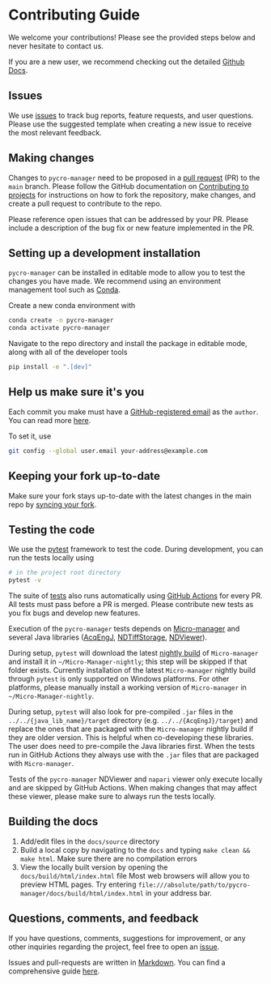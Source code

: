 # Contributing Guide

We welcome your contributions! Please see the provided steps below and never hesitate to contact us.

If you are a new user, we recommend checking out the detailed [Github Docs](https://docs.github.com/).

## Issues

We use [issues](https://github.com/micro-manager/pycro-manager/issues) to track bug reports, feature requests, and user questions. Please use the suggested template when creating a new issue to receive the most relevant feedback.

## Making changes

Changes to `pycro-manager` need to be proposed in a [pull request](https://github.com/micro-manager/pycro-manager/pulls) (PR) to the `main` branch. Please follow the GitHub documentation on [Contributing to projects](https://docs.github.com/en/get-started/quickstart/contributing-to-projects?tool=webui) for instructions on how to fork the repository, make changes, and create a pull request to contribute to the repo.

Please reference open issues that can be addressed by your PR. Please include a description of the bug fix or new feature implemented in the PR.

## Setting up a development installation

`pycro-manager` can be installed in editable mode to allow you to test the changes you have made. We recommend using an environment management tool such as [Conda](https://github.com/conda/conda).

Create a new conda environment with

```sh
conda create -n pycro-manager
conda activate pycro-manager
```

Navigate to the repo directory and install the package in editable mode, along with all of the developer tools

```sh
pip install -e ".[dev]"
```

## Help us make sure it's you

Each commit you make must have a [GitHub-registered email](https://github.com/settings/emails)
as the `author`. You can read more [here](https://help.github.com/en/github/setting-up-and-managing-your-github-user-account/setting-your-commit-email-address).

To set it, use 

```sh
git config --global user.email your-address@example.com
```

## Keeping your fork up-to-date

Make sure your fork stays up-to-date with the latest changes in the main repo by [syncing your fork](https://docs.github.com/en/pull-requests/collaborating-with-pull-requests/working-with-forks/syncing-a-fork).

## Testing the code

We use the [pytest](https://docs.pytest.org/) framework to test the code. During development, you can run the tests locally using

```sh
# in the project root directory
pytest -v
```

The suite of [tests](https://github.com/micro-manager/pycro-manager/tree/main/pycromanager/test) also runs automatically using [GitHub Actions](https://github.com/micro-manager/pycro-manager/actions) for every PR. All tests must pass before a PR is merged. Please contribute new tests as you fix bugs and develop new features.

Execution of the `pycro-manager` tests depends on [Micro-manager](https://micro-manager.org/) and several Java libraries ([AcqEngJ](https://github.com/micro-manager/AcqEngJ), [NDTiffStorage](https://github.com/micro-manager/NDTiffStorage), [NDViewer](https://github.com/micro-manager/NDViewer)).

During setup, `pytest` will download the latest [nightly build](https://micro-manager.org/Micro-Manager_Nightly_Builds) of `Micro-manager` and install it in `~/Micro-Manager-nightly`; this step will be skipped if that folder exists. Currently installation of the latest `Micro-manager` nightly build through `pytest` is only supported on Windows platforms. For other platforms, please manually install a working version of `Micro-manager` in `~/Micro-Manager-nightly`.

During setup, `pytest` will also look for pre-compiled `.jar` files in the `../../{java_lib_name}/target` directory (e.g. `../../{AcqEngJ}/target`) and replace the ones that are packaged with the `Micro-manager` nightly build if they are older version. This is helpful when co-developing these libraries. The user does need to pre-compile the Java libraries first. When the tests run in GitHub Actions they always use with the `.jar` files that are packaged with `Micro-manager`. 

Tests of the `pycro-manager` NDViewer and `napari` viewer only execute locally and are skipped by GitHub Actions. When making changes that may affect these viewer, please make sure to always run the tests locally.

## Building the docs

1) Add/edit files in the `docs/source` directory
2) Build a local copy by navigating to the `docs` and typing `make clean && make html`. Make sure there are no compilation errors
3) View the locally built version by opening the `docs/build/html/index.html` file
Most web browsers will allow you to preview HTML pages.
Try entering `file:///absolute/path/to/pycro-manager/docs/build/html/index.html` in your address bar.

## Questions, comments, and feedback

If you have questions, comments, suggestions for improvement, or any other inquiries
regarding the project, feel free to open an [issue](https://github.com/micro-manager/pycro-manager/issues).

Issues and pull-requests are written in [Markdown](https://guides.github.com/features/mastering-markdown/#what). You can find a comprehensive guide [here](https://guides.github.com/features/mastering-markdown/#syntax).
